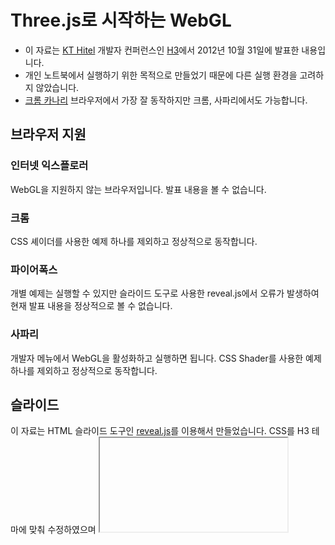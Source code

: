 # Three.js로 시작하는 WebGL

- 이 자료는 [KT Hitel](http://kthcorp.com/) 개발자 컨퍼런스인 [H3](http://h3.kthcorp.com/2012/)에서 2012년 10월 31일에 발표한 내용입니다.
- 개인 노트북에서 실행하기 위한 목적으로 만들었기 때문에 다른 실행 환경을 고려하지 않았습니다.
- [크롬 카나리] 브라우저에서 가장 잘 동작하지만 크롬, 사파리에서도 가능합니다.

## 브라우저 지원

### 인터넷 익스플로러

WebGL을 지원하지 않는 브라우저입니다. 발표 내용을 볼 수 없습니다.

### 크롬

CSS 셰이더를 사용한 예제 하나를 제외하고 정상적으로 동작합니다.

### 파이어폭스

개별 예제는 실행할 수 있지만 슬라이드 도구로 사용한 reveal.js에서 오류가 발생하여 현재 발표 내용을 정상적으로 볼 수 없습니다.

### 사파리

개발자 메뉴에서 WebGL을 활성화하고 실행하면 됩니다. CSS Shader를 사용한 예제 하나를 제외하고 정상적으로 동작합니다.

## 슬라이드

이 자료는 HTML 슬라이드 도구인 [reveal.js](https://github.com/hakimel/reveal.js)를 이용해서 만들었습니다. CSS를 H3 테마에 맞춰 수정하였으며 <iframe> 태그 등을 위해 몇 가지 옵션과 코드를 적용했습니다.

## 글꼴

영문 글꼴은 [Source Sans Pro], 고정폭 글꼴은 [Inconsolata]를 사용했습니다. 모두 [구글 웹 폰트]에서 제공하고 있어 적용시켜 놓았으니 따로 설치할 필요는 없습니다.

한글 글꼴은 맥 OS X 10.8 마운틴 라이언에 탑재된 [산돌고딕네오]를 사용했습니다. 따라서, 해당 글꼴이 없는 경우 문장폭이 맞지 않을 수 있습니다.

## CSS 셰이더

/examples/adios-webgl.html 예제는 [CSS 셰이더]를 사용합니다. [CSS 셰이더]는 현재 [크롬 카나리] 브라우저에서만 지원합니다. 이 예제를 제대로 실행하려면 아래 순서대로 해 주세요.

1. 크롬 카나리 브라우저를 설치합니다.
2. 주소창에 `chrome://flags`를 입력합니다.
3. **Enable CSS Shaders.** 항목을 활성화합니다.
4. 브라우저를 다시 실행합니다.

## 발표 자료 보기

<http://fallroot.github.com/getting-started-webgl-with-threejs/>

[크롬 카나리]: https://tools.google.com/dlpage/chromesxs
[구글 웹 폰트]: http://www.google.com/webfonts
[Source Sans Pro]: http://www.google.com/webfonts/specimen/Source+Sans+Pro
[Inconsolata]: http://www.google.com/webfonts/specimen/Inconsolata
[산돌고딕네오]: http://neo.sandoll.co.kr/
[CSS 셰이더]: http://www.w3.org/TR/filter-effects/#feCustomElement